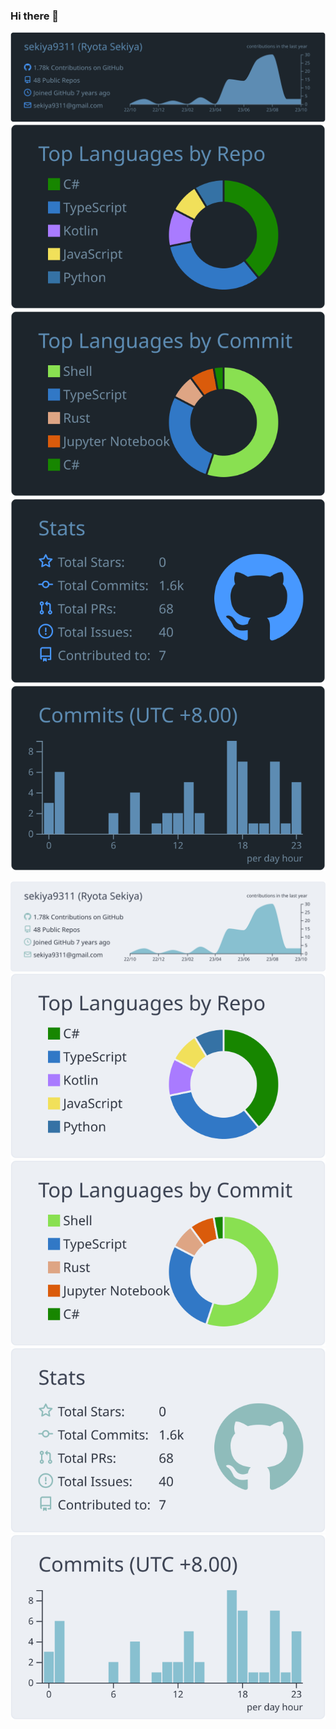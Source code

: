 ### Hi there 👋

[![](https://raw.githubusercontent.com/sekiya9311/sekiya9311/master/profile-summary-card-output/city_lights/0-profile-details.svg#gh-dark-mode-only)](https://github.com/vn7n24fzkq/github-profile-summary-cards#gh-dark-mode-only)
[![](https://raw.githubusercontent.com/sekiya9311/sekiya9311/master/profile-summary-card-output/city_lights/1-repos-per-language.svg#gh-dark-mode-only)](https://github.com/vn7n24fzkq/github-profile-summary-cards#gh-dark-mode-only) [![](https://raw.githubusercontent.com/sekiya9311/sekiya9311/master/profile-summary-card-output/city_lights/2-most-commit-language.svg#gh-dark-mode-only)](https://github.com/vn7n24fzkq/github-profile-summary-cards#gh-dark-mode-only)
[![](https://raw.githubusercontent.com/sekiya9311/sekiya9311/master/profile-summary-card-output/city_lights/3-stats.svg#gh-dark-mode-only)](https://github.com/vn7n24fzkq/github-profile-summary-cards#gh-dark-mode-only) [![](https://raw.githubusercontent.com/sekiya9311/sekiya9311/master/profile-summary-card-output/city_lights/4-productive-time.svg#gh-dark-mode-only)](https://github.com/vn7n24fzkq/github-profile-summary-cards#gh-dark-mode-only)


[![](https://raw.githubusercontent.com/sekiya9311/sekiya9311/master/profile-summary-card-output/nord_bright/0-profile-details.svg#gh-light-mode-only)](https://github.com/vn7n24fzkq/github-profile-summary-cards#gh-light-mode-only)
[![](https://raw.githubusercontent.com/sekiya9311/sekiya9311/master/profile-summary-card-output/nord_bright/1-repos-per-language.svg#gh-light-mode-only)](https://github.com/vn7n24fzkq/github-profile-summary-cards#gh-light-mode-only) [![](https://raw.githubusercontent.com/sekiya9311/sekiya9311/master/profile-summary-card-output/nord_bright/2-most-commit-language.svg#gh-light-mode-only)](https://github.com/vn7n24fzkq/github-profile-summary-cards#gh-light-mode-only)
[![](https://raw.githubusercontent.com/sekiya9311/sekiya9311/master/profile-summary-card-output/nord_bright/3-stats.svg#gh-light-mode-only)](https://github.com/vn7n24fzkq/github-profile-summary-cards#gh-light-mode-only) [![](https://raw.githubusercontent.com/sekiya9311/sekiya9311/master/profile-summary-card-output/nord_bright/4-productive-time.svg#gh-light-mode-only)](https://github.com/vn7n24fzkq/github-profile-summary-cards#gh-light-mode-only)


<!--
**sekiya9311/sekiya9311** is a ✨ _special_ ✨ repository because its `README.md` (this file) appears on your GitHub profile.

Here are some ideas to get you started:

- 🔭 I’m currently working on ...
- 🌱 I’m currently learning ...
- 👯 I’m looking to collaborate on ...
- 🤔 I’m looking for help with ...
- 💬 Ask me about ...
- 📫 How to reach me: ...
- 😄 Pronouns: ...
- ⚡ Fun fact: ...
-->
